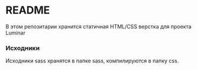 # README #

В этом репозитарии хранится статичная HTML/CSS верстка для проекта Luminar

### Исходники ###
Исходники sass хранятся в папке sass, компилируются в папку css. 